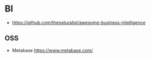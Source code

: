 # BI

- https://github.com/thenaturalist/awesome-business-intelligence

## OSS

- Metabase https://www.metabase.com/
